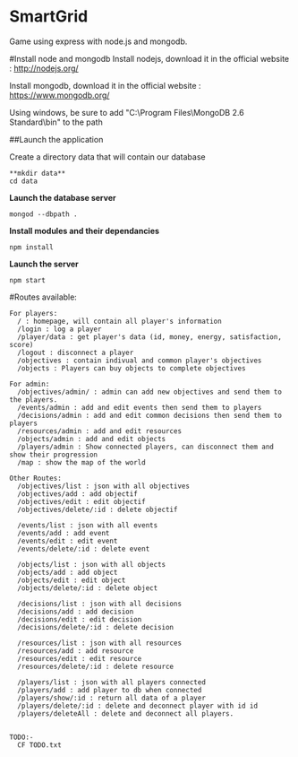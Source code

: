 SmartGrid
=======

Game using express with node.js and mongodb.

#Install node and mongodb
Install nodejs, download it in the official website : http://nodejs.org/

Install mongodb, download it in the official website : https://www.mongodb.org/

Using windows, be sure to add "C:\Program Files\MongoDB 2.6 Standard\bin" to the path

##Launch the application

Create a directory data that will contain our database
```
**mkdir data**
cd data
```

**Launch the database server**
```
mongod --dbpath .
```

**Install modules and their dependancies**
```
npm install
```

**Launch the server**
```
npm start
```

#Routes available:
```
For players:
  / : homepage, will contain all player's information
  /login : log a player
  /player/data : get player's data (id, money, energy, satisfaction, score)
  /logout : disconnect a player
  /objectives : contain indivual and common player's objectives
  /objects : Players can buy objects to complete objectives

For admin:
  /objectives/admin/ : admin can add new objectives and send them to the players.
  /events/admin : add and edit events then send them to players
  /decisions/admin : add and edit common decisions then send them to players
  /resources/admin : add and edit resources
  /objects/admin : add and edit objects
  /players/admin : Show connected players, can disconnect them and show their progression
  /map : show the map of the world

Other Routes:
  /objectives/list : json with all objectives
  /objectives/add : add objectif
  /objectives/edit : edit objectif
  /objectives/delete/:id : delete objectif

  /events/list : json with all events
  /events/add : add event
  /events/edit : edit event
  /events/delete/:id : delete event

  /objects/list : json with all objects
  /objects/add : add object
  /objects/edit : edit object
  /objects/delete/:id : delete object

  /decisions/list : json with all decisions
  /decisions/add : add decision
  /decisions/edit : edit decision
  /decisions/delete/:id : delete decision

  /resources/list : json with all resources
  /resources/add : add resource
  /resources/edit : edit resource
  /resources/delete/:id : delete resource

  /players/list : json with all players connected
  /players/add : add player to db when connected
  /players/show/:id : return all data of a player
  /players/delete/:id : delete and deconnect player with id id
  /players/deleteAll : delete and deconnect all players.


TODO:-
  CF TODO.txt
```
